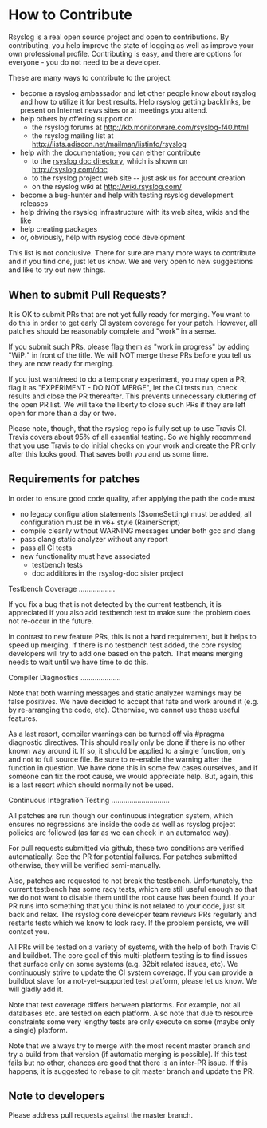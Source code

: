 How to Contribute
=================
Rsyslog is a real open source project and open to contributions.
By contributing, you help improve the state of logging as well as improve
your own professional profile. Contributing is easy, and there are options
for everyone - you do not need to be a developer.

These are many ways to contribute to the project:
 * become a rsyslog ambassador and let other people know about rsyslog and how to utilize it for best results. Help rsyslog getting backlinks, be present on Internet news sites or at meetings you attend.
 * help others by offering support on
   * the rsyslog forums at http://kb.monitorware.com/rsyslog-f40.html
   * the rsyslog mailing list at http://lists.adiscon.net/mailman/listinfo/rsyslog
 * help with the documentation; you can either contribute
   * to the [rsyslog doc directory](https://github.com/rsyslog/rsyslog/tree/master/doc), which is shown on http://rsyslog.com/doc
   * to the rsyslog project web site -- just ask us for account creation
   * on the rsyslog wiki at http://wiki.rsyslog.com/
 * become a bug-hunter and help with testing rsyslog development releases
 * help driving the rsyslog infrastructure with its web sites, wikis and the like
 * help creating packages
 * or, obviously, help with rsyslog code development

This list is not conclusive. There for sure are many more ways to contribute and if you find one, just let us know. We are very open to new suggestions and like to try out new things.

When to submit Pull Requests?
-----------------------------

It is OK to submit PRs that are not yet fully ready for merging. You want to
do this in order to get early CI system coverage for your patch. However,
all patches should be reasonably complete and "work" in a sense.

If you submit such PRs, please flag them as "work in progress" by adding
"WiP:" in front of the title. We will NOT merge these PRs before you tell us
they are now ready for merging.

If you just want/need to do a temporary experiment, you may open a PR, flag it
as "EXPERIMENT - DO NOT MERGE", let the CI tests run, check results and close
the PR thereafter. This prevents unnecessary cluttering of the open PR list.
We will take the liberty to close such PRs if they are left open for more
than a day or two.

Please note, though, that the rsyslog repo is fully set up to use Travis CI.
Travis covers about 95% of all essential testing. So we highly recommend
that you use Travis to do initial checks on your work and create the PR
only after this looks good. That saves both you and us some time.

Requirements for patches
------------------------
In order to ensure good code quality, after applying the path the code must

- no legacy configuration statements ($someSetting) must be added,
  all configuration must be in v6+ style (RainerScript)
- compile cleanly without WARNING messages under both gcc and clang
- pass clang static analyzer without any report
- pass all CI tests
- new functionality must have associated
  * testbench tests
  * doc additions in the rsyslog-doc sister project

Testbench Coverage
..................

If you fix a bug that is not detected by the current testbench, it is
appreciated if you also add testbench test to make sure the problem does
not re-occur in the future.

In contrast to new feature PRs, this is not a hard requirement, but it
helps to speed up merging. If there is no testbench test added, the
core rsyslog developers will try to add one based on the patch. That
means merging needs to wait until we have time to do this.

Compiler Diagnostics
....................

Note that both warning messages and static analyzer warnings may be false
positives. We have decided to accept that fate and work around it (e.g. by
re-arranging the code, etc). Otherwise, we cannot use these useful features.

As a last resort, compiler warnings can be turned off via
   #pragma diagnostic
directives. This should really only be done if there is no other known
way around it. If so, it should be applied to a single function, only and
not to full source file. Be sure to re-enable the warning after the function
in question. We have done this in some few cases ourselves, and if someone
can fix the root cause, we would appreciate help. But, again, this is a
last resort which should normally not be used.


Continuous Integration Testing
.............................

All patches are run though our continuous integration system, which ensures
no regressions are inside the code as well as rsyslog project policies are
followed (as far as we can check in an automated way).

For pull requests submitted via github, these two conditions are 
verified automatically. See the PR for potential failures. For patches
submitted otherwise, they will be verified semi-manually.

Also, patches are requested to not break the testbench. Unfortunately, the
current testbench has some racy tests, which are still useful enough so that
we do not want to disable them until the root cause has been found. If your
PR runs into something that you think is not related to your code, just sit
back and relax. The rsyslog core developer team reviews PRs regularly and
restarts tests which we know to look racy. If the problem persists, we will
contact you.

All PRs will be tested on a variety of systems, with the help of both Travis
CI and buildbot. The core goal of this multi-platform testing is to find
issues that surface only on some systems (e.g. 32bit related issues, etc).
We continuously strive to update the CI system coverage. If you can provide
a buildbot slave for a not-yet-supported test platform, please let us know.
We will gladly add it.

Note that test coverage differs between platforms. For example, not all
databases etc. are tested on each platform. Also note that due to resource
constraints some very lengthy tests are only execute on some (maybe only
a single) platform.

Note that we always try to merge with the most recent master branch and
try a build from that version (if automatic merging is possible). If this
test fails but no other, chances are good that there is an inter-PR issue.
If this happens, it is suggested to rebase to git master branch and update
the PR.

Note to developers
------------------
Please address pull requests against the master branch.
